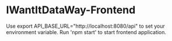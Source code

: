 # IWantItDataWay-Frontend
Use export API_BASE_URL="http://localhost:8080/api" to set your environment variable.
Run 'npm start' to start frontend application.